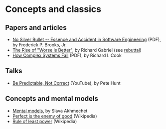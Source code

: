 # Concepts and classics

## Papers and articles

* [No Silver Bullet -- Essence and Accident in Software Engineering](http://www.itu.dk/people/hesj/BSUP/artikler/no-silver-bullit.pdf)
  (PDF), by Frederick P. Brooks, Jr.
* [The Rise of "Worse is Better"](https://www.jwz.org/doc/worse-is-better.html),
  by Richard Gabriel (see [rebuttal](https://www.dreamsongs.com/Files/worse-is-worse.pdf))
* [How Complex Systems Fail](http://web.mit.edu/2.75/resources/random/How%20Complex%20Systems%20Fail.pdf) (PDF), by Richard I. Cook

## Talks

* [Be Predictable, Not Correct](https://www.youtube.com/watch?v=h3KksH8gfcQ)
  (YouTube), by Pete Hunt

## Concepts and mental models

* [Mental models](http://www.defmacro.org/2016/12/22/models.html), by Slava Akhmechet
* [Perfect is the enemy of good](https://en.wikipedia.org/wiki/Perfect_is_the_enemy_of_good) (Wikipedia)
* [Rule of least power](https://en.wikipedia.org/wiki/Rule_of_least_power) (Wikipedia)
